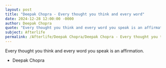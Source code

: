 ```yaml
---
layout: post
title: "Deepak Chopra - Every thought you think and every word"
date: 2024-12-28 12:00:00 -0000
author: Deepak Chopra
quote: "Every thought you think and every word you speak is an affirmation."
subject: Afterlife
permalink: /Afterlife/Deepak Chopra/Deepak Chopra - Every thought you think and every word
---
```


Every thought you think and every word you speak is an affirmation.

- Deepak Chopra
